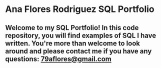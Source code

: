 # Ana Flores Rodriguez SQL Portfolio 
## Welcome to my SQL Portfolio! In this code repository, you will find examples of SQL I have written. You're more than welcome to look around and please contact me if you have any questions: 79aflores@gmail.com
